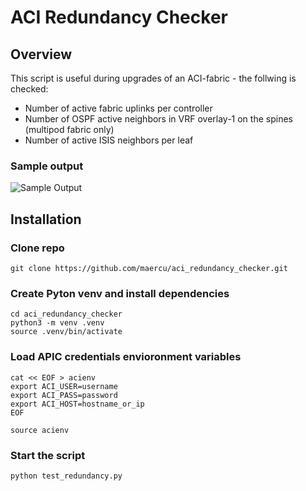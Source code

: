 # ACI Redundancy Checker

## Overview

This script is useful during upgrades of an ACI-fabric - the follwing is checked:
 - Number of active fabric uplinks per controller
 - Number of OSPF active neighbors in VRF overlay-1 on the spines (multipod fabric only)
 - Number of active ISIS neighbors per leaf

### Sample output

![Sample Output](sample_output.png?raw=true)

## Installation

### Clone repo

    git clone https://github.com/maercu/aci_redundancy_checker.git

### Create Pyton venv and install dependencies

    cd aci_redundancy_checker
    python3 -m venv .venv
    source .venv/bin/activate

### Load APIC credentials envioronment variables  
    
    cat << EOF > acienv 
    export ACI_USER=username
    export ACI_PASS=password
    export ACI_HOST=hostname_or_ip
    EOF

    source acienv

### Start the script

    python test_redundancy.py
